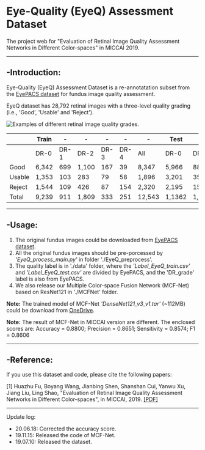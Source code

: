 # Eye-Quality (EyeQ) Assessment Dataset 

The project web for "Evaluation of Retinal Image Quality Assessment Networks in Different Color-spaces" in MICCAI 2019.

----------------

## -Introduction:

Eye-Quality (EyeQ) Assessment Dataset is a re-annotatation subset from the [EyePACS dataset](https://www.kaggle.com/c/diabetic-retinopathy-detection) for fundus image quality assessment. 

EyeQ dataset has 28,792 retinal images with a three-level quality grading (i.e., 'Good', 'Usable' and 'Reject').

![Examples of different retinal image quality grades.](figure/quality_label.jpg)



|      | Train |  -   |  -    | -    | -    |  -     |  Test  | -     |  -    | -    |  -   |   -    | Total  |
| ---  | ---   | ---  | ---   |---   |---   | ---    |  ---   | ---   | ---   | ---  | ---  | ---    |  ---   |
|      | DR-0  | DR-1 | DR-2  | DR-3 | DR-4 |  All   |  DR-0  | DR-1  | DR-2  | DR-3 | DR-4 |  All   |        |          
Good   | 6,342 | 699  | 1,100 | 167  |  39  | 8,347  | 5,966  |  886  | 1,354 | 199  |  65  | 8,470  | 16,817 |    
Usable | 1,353 | 103  |  283  |  79  |  58  | 1,896  | 3,201  |  359  |  721  | 145  | 133  | 4,559  | 6,435  |     
Reject | 1,544 | 109  |  426  |  87  | 154  | 2,320  | 2,195  |  153  |  569  | 104  | 199  | 3,220  | 5,540  |    
Total  | 9,239 | 911  | 1,809 | 333  | 251  | 12,543 | 1,1362 | 1,398 | 2,644 | 448  | 397  | 16,249 | 28,792 |


----------------

## -Usage:

1. The original fundus images could be downloaded from  [EyePACS dataset](https://www.kaggle.com/c/diabetic-retinopathy-detection). 
2. All the original fundus images should be pre-porcessed by *'EyeQ\_process\_main.py'* in folder './EyeQ_preprocess'.
3. The quality label is in './data' folder, where the *'Label\_EyeQ\_train.csv'* and *'Label\_EyeQ\_test.csv'* are divided by EyePACS, and the 'DR\_grade' label is also from EyePACS.
4. We also release our Multiple Color-space Fusion Network (MCF-Net) based on ResNet121 in './MCFNet' folder. 

**Note:** The trained model  of MCF-Net *'DenseNet121\_v3\_v1.tar'* (~112MB) could be download from [OneDrive](https://1drv.ms/u/s!ArBRrL8ao6jznU6RCbo60oStjPWZ?e=3g1VOG).

**Note:** The result of MCF-Net in MICCAI version are different. The enclosed scores are: Accuracy = 0.8800; Precision = 0.8651; Sensitivity = 0.8574; F1 = 0.8606

 
----------------
## -Reference:

If you use this dataset and code, please cite the following papers:

[1] Huazhu Fu, Boyang Wang, Jianbing Shen, Shanshan Cui, Yanwu Xu, Jiang Liu, Ling Shao, "Evaluation of Retinal Image Quality Assessment Networks in Different Color-spaces", in MICCAI, 2019. [[PDF]](https://arxiv.org/abs/1907.05345)




----------------

Update log:

- 20.06.18: Corrected the accuracy score.
- 19.11.15: Released the code of MCF-Net.
- 19.07.10: Released the dataset.
